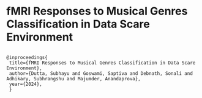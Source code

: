 # fMRI Responses to Musical Genres Classification in Data Scare Environment


##
```
@inproceedings{
 title={fMRI Responses to Musical Genres Classification in Data Scare Environment},
 author={Dutta, Subhayu and Goswami, Saptiva and Debnath, Sonali and Adhikary, Subhrangshu and Majumder, Anandaprova},
 year={2024},
 }
 ```
